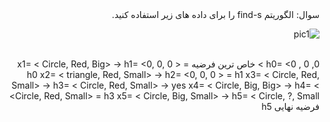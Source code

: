 <div dir="rtl">
سوال: الگوریتم find-s را برای داده های زیر استفاده کنید.
<div/>

![pic1](https://github.com/semnan-university-ai/machine-learning-class/blob/main/excersiecs/Homayontoosy/17/17.jpg)    

<br/>
h0= <0 , 0 ,0 > خاص ترین فرضیه
x1= < Circle, Red, Big> -> h1= <0, 0, 0 > = h0
x2= < triangle, Red, Small> -> h2= <0, 0, 0 > = h1
x3= < Circle, Red, Small> -> h3= < Circle, Red, Small> -> yes
x4= < Circle, Big, Big> -> h4= < Circle, Red, Small> = h3
x5= < Circle, Big, Small> -> h5= < Circle, ?, Small>
فرضیه نهایی h5  
  
